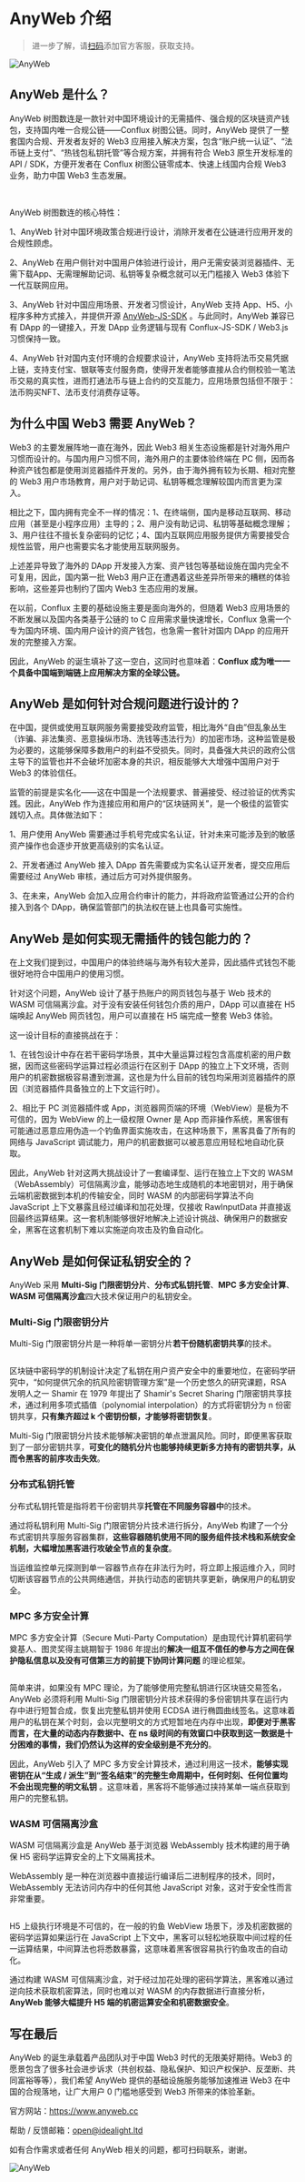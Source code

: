 # AnyWeb 介绍

> 进一步了解，请[扫码](#写在最后)添加官方客服，获取支持。


<p style={{textAlign: 'center'}}><img alt="AnyWeb"
src="https://anyweb.oss-cn-hangzhou.aliyuncs.com/app/2052a88e-5e6a-4d38-85af-6509c175abdf.png"/></p>

## AnyWeb 是什么？

AnyWeb 树图数连是一款针对中国环境设计的无需插件、强合规的区块链资产钱包，支持国内唯一合规公链——Conflux 树图公链。同时，AnyWeb 提供了一整套国内合规、开发者友好的 Web3 应用接入解决方案，包含“账户统一认证”、“法币链上支付”、“热钱包私钥托管”等合规方案，并拥有符合 Web3 原生开发标准的 API / SDK，方便开发者在 Conflux 树图公链零成本、快速上线国内合规 Web3 业务，助力中国 Web3 生态发展。

<br/>

AnyWeb 树图数连的核心特性：

1、AnyWeb 针对中国环境政策合规进行设计，消除开发者在公链进行应用开发的合规性顾虑。

2、AnyWeb 在用户侧针对中国用户体验进行设计，用户无需安装浏览器插件、无需下载App、无需理解助记词、私钥等复杂概念就可以无门槛接入 Web3 体验下一代互联网应用。

3、AnyWeb 针对中国应用场景、开发者习惯设计，AnyWeb 支持
App、H5、小程序多种方式接入，并提供开源 [AnyWeb-JS-SDK](https://github.com/IdeaLightLabs/AnyWeb-JS-SDK) 。与此同时，AnyWeb 兼容已有 DApp 的一键接入，开发
DApp 业务逻辑与现有 Conflux-JS-SDK / Web3.js 习惯保持一致。

4、AnyWeb 针对国内支付环境的合规要求设计，AnyWeb 支持将法币交易凭据上链，支持支付宝、银联等支付服务商，使得开发者能够直接从合约侧校验一笔法币交易的真实性，进而打通法币与链上合约的交互能力，应用场景包括但不限于：法币购买NFT、法币支付消费存证等。

## 为什么中国 Web3 需要 AnyWeb？

Web3 的主要发展阵地一直在海外，因此 Web3 相关生态设施都是针对海外用户习惯而设计的。与国内用户习惯不同，海外用户的主要体验终端在 PC 侧，因而各种资产钱包都是使用浏览器插件开发的。另外，由于海外拥有较为长期、相对完整的 Web3
用户市场教育，用户对于助记词、私钥等概念理解较国内而言更为深入。

相比之下，国内拥有完全不一样的情况：1、在终端侧，国内是移动互联网、移动应用（甚至是小程序应用）主导的；2、用户没有助记词、私钥等基础概念理解；3、用户往往不擅长复杂密码的记忆；4、国内互联网应用服务提供方需要接受合规性监管，用户也需要实名才能使用互联网服务。

上述差异导致了海外的 DApp 开发接入方案、资产钱包等基础设施在国内完全不可复用，因此，国内第一批 Web3 用户正在遭遇着这些差异所带来的糟糕的体验影响，这些差异也制约了国内 Web3 生态应用的发展。

在以前，Conflux 主要的基础设施主要是面向海外的，但随着 Web3 应用场景的不断发展以及国内各类基于公链的 to C 应用需求量快速增长，Conflux 急需一个专为国内环境、国内用户设计的资产钱包，也急需一套针对国内 DApp
的应用开发的完整接入方案。

因此，AnyWeb 的诞生填补了这一空白，这同时也意味着：**Conflux 成为唯一一个具备中国端到端链上应用解决方案的全球公链。**

## AnyWeb 是如何针对合规问题进行设计的？

在中国，提供或使用互联网服务需要接受政府监管，相比海外“自由”但乱象丛生（诈骗、非法集资、恶意操纵市场、洗钱等违法行为）的加密市场，这种监管是极为必要的，这能够保障多数用户的利益不受损失。同时，具备强大共识的政府公信主导下的监管也并不会破坏加密本身的共识，相反能够大大增强中国用户对于
Web3 的体验信任。

监管的前提是实名化——这在中国是一个法规要求、普遍接受、经过验证的优秀实践。因此，AnyWeb 作为连接应用和用户的“区块链网关”，是一个极佳的监管实践切入点。具体做法如下：

1、用户使用 AnyWeb 需要通过手机号完成实名认证，针对未来可能涉及到的敏感资产操作也会逐步开放更高级别的实名认证。

2、开发者通过 AnyWeb 接入 DApp 首先需要成为实名认证开发者，提交应用后需要经过 AnyWeb 审核，通过后方可对外提供服务。

3、在未来，AnyWeb 会加入应用合约审计的能力，并将政府监管通过公开的合约接入到各个 DApp，确保监管部门的执法权在链上也具备可实施性。

## AnyWeb 是如何实现无需插件的钱包能力的？

在上文我们提到过，中国用户的体验终端与海外有较大差异，因此插件式钱包不能很好地符合中国用户的使用习惯。

针对这个问题，AnyWeb 设计了基于热账户的网页钱包与基于 Web 技术的 WASM 可信隔离沙盒。对于没有安装任何钱包介质的用户，DApp 可以直接在 H5 端唤起 AnyWeb 网页钱包，用户可以直接在 H5 端完成一整套 Web3
体验。

这一设计目标的直接挑战在于：

1、在钱包设计中存在若干密码学场景，其中大量运算过程包含高度机密的用户数据，因而这些密码学运算过程必须运行在区别于 DApp
的独立上下文环境，否则用户的机密数据极容易遭到泄漏，这也是为什么目前的钱包均采用浏览器插件的原因（浏览器插件具备独立的上下文运行时）。

2、相比于 PC 浏览器插件或 App，浏览器网页端的环境（WebView）是极为不可信的，因为 WebView 的上一级权限 Owner 是 App
而非操作系统，黑客很有可能通过恶意应用伪造一个钓鱼界面实施攻击，在这种场景下，黑客具备了所有的网络与 JavaScript 调试能力，用户的机密数据可以被恶意应用轻松地自动化获取。

因此，AnyWeb 针对这两大挑战设计了一套编译型、运行在独立上下文的 WASM（WebAssembly）可信隔离沙盒，能够动态地生成随机的本地密钥对，用于确保云端机密数据到本机的传输安全，同时 WASM 的内部密码学算法不向
JavaScript 上下文暴露且经过编译和加花处理，仅接收 RawInputData 并直接返回最终运算结果。这一套机制能够很好地解决上述设计挑战、确保用户的数据安全，黑客在这套机制下难以实施逆向攻击及钓鱼自动化。

## AnyWeb 是如何保证私钥安全的？

AnyWeb 采用 **Multi-Sig 门限密钥分片**、**分布式私钥托管**、**MPC 多方安全计算**、**WASM 可信隔离沙盒**四大技术保证用户的私钥安全。

### Multi-Sig 门限密钥分片

Multi-Sig 门限密钥分片是一种将单一密钥分片**若干份随机密钥共享**的技术。
<p style={{textAlign: 'center'}}><img alt=""
src="https://anyweb.oss-cn-hangzhou.aliyuncs.com/anyweb/80e29b9d-0e44-412f-9026-9c73b13ad5a2.png"/></p>

区块链中密码学的机制设计决定了私钥在用户资产安全中的重要地位，在密码学研究中，“如何提供冗余的抗风险密钥管理方案”是一个历史悠久的研究课题，RSA 发明人之一 Shamir 在 1979 年提出了 Shamir's Secret
Sharing 门限密钥共享技术，通过利用多项式插值（polynomial interpolation）的方式将密钥分为 n 份密钥共享，**只有集齐超过 k 个密钥份额，才能够将密钥恢复**。

Multi-Sig 门限密钥分片技术能够解决密钥的单点泄漏风险。同时，即便黑客获取到了一部分密钥共享，**可变化的随机分片也能够持续更新多方持有的密钥共享，从而令黑客的前序攻击失效**。

### 分布式私钥托管

分布式私钥托管是指将若干份密钥共享**托管在不同服务容器中**的技术。

通过将私钥利用 Multi-Sig 门限密钥分片技术进行拆分，AnyWeb 构建了一个分布式密钥共享服务容器集群，**这些容器随机使用不同的服务组件技术栈和系统安全机制，大幅增加黑客进行攻破全节点的复杂度**。

当运维监控单元探测到单一容器节点存在非法行为时，将立即上报运维介入，同时切断该容器节点的公共网络通信，并执行动态的密钥共享更新，确保用户的私钥安全。

### MPC 多方安全计算

MPC 多方安全计算（Secure Muti-Party Computation）是由现代计算机密码学奠基人、图灵奖得主姚期智于 1986 年提出的**解决一组互不信任的参与方之间在保护隐私信息以及没有可信第三方的前提下协同计算问题**
的理论框架。


<p style={{textAlign: 'center'}}><img alt=""
src="https://anyweb.oss-cn-hangzhou.aliyuncs.com/anyweb/eef93bd9-3c66-47b3-acd1-aae976a9edbf.png"/></p>

简单来讲，如果没有 MPC 理论，为了能够使用完整私钥进行区块链交易签名，AnyWeb 必须将利用 Multi-Sig 门限密钥分片技术获得的多份密钥共享在运行内存中进行短暂合成，恢复出完整私钥并使用 ECDSA
进行椭圆曲线签名。这意味着用户的私钥在某个时刻，会以完整明文的方式短暂地在内存中出现，**即便对于黑客而言，在大量的动态内存数据中、在 ns 级时间的有效窗口中获取到这一数据是十分困难的事情，我们仍然认为这样的安全级别是不充分的**。

因此，AnyWeb 引入了 MPC 多方安全计算技术，通过利用这一技术，**能够实现密钥在从“生成 / 派生”到“签名结束”的完整生命周期中，任何时刻、任何位置均不会出现完整的明文私钥**
。这意味着，黑客将不能够通过挟持某单一端点获取到用户的完整私钥。

### WASM 可信隔离沙盒

WASM 可信隔离沙盒是 AnyWeb 基于浏览器 WebAssembly 技术构建的用于确保 H5 密码学运算安全的上下文隔离技术。

WebAssembly 是一种在浏览器中直接运行编译后二进制程序的技术，同时，WebAssembly 无法访问内存中的任何其他 JavaScript 对象，这对于安全性而言非常重要。

<p style={{textAlign: 'center'}}><img alt=""
src="https://anyweb.oss-cn-hangzhou.aliyuncs.com/anyweb/ff2e70c7-7d3d-4a82-944e-9507fcc2217c.png"/></p>

H5 上级执行环境是不可信的，在一般的钓鱼 WebView 场景下，涉及机密数据的密码学运算如果运行在 JavaScript 上下文中，黑客可以轻松地获取中间过程的任一运算结果，中间算法也将悉数暴露，这意味着黑客很容易执行钓鱼攻击的自动化。

通过构建 WASM 可信隔离沙盒，对于经过加花处理的密码学算法，黑客难以通过逆向技术获取机密算法，同时也难以对 WASM 的内存数据进行直接分析，**AnyWeb 能够大幅提升 H5 端的机密运算安全和机密数据安全**。

## 写在最后

AnyWeb 的诞生承载着产品团队对于中国 Web3 时代的无限美好期待。Web3 的愿景包含了很多社会进步诉求（共创权益、隐私保护、知识产权保护、反垄断、共同富裕等等），我们希望 AnyWeb 提供的基础设施服务能够加速推进 Web3
在中国的合规落地，让广大用户 0 门槛地感受到 Web3 所带来的体验革新。

官方网站：https://www.anyweb.cc

帮助 / 反馈邮箱：open@idealight.ltd

如有合作需求或者任何 AnyWeb 相关的问题，都可扫码联系，谢谢。

<img alt="AnyWeb"
src="https://anyweb.oss-cn-hangzhou.aliyuncs.com/contact-qrcode.jpg"/>
